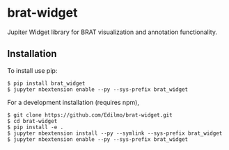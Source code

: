 # brat-widget

Jupiter Widget library for BRAT visualization and annotation functionality.

## Installation

To install use pip:

    $ pip install brat_widget
    $ jupyter nbextension enable --py --sys-prefix brat_widget


For a development installation (requires npm),

    $ git clone https://github.com/Edilmo/brat-widget.git
    $ cd brat-widget
    $ pip install -e .
    $ jupyter nbextension install --py --symlink --sys-prefix brat_widget
    $ jupyter nbextension enable --py --sys-prefix brat_widget
